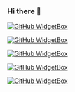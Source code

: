 ### Hi there 👋

[![GitHub WidgetBox](https://github-widgetbox.vercel.app/api/profile?username=Weerawat0101&data=followers,repositories,stars,commits)](https://github.com/Jurredr/github-widgetbox)


[![GitHub WidgetBox](https://github-widgetbox.vercel.app/api/skills?languages=js,ts,python,Mysql,html,css&includeNames=true)](https://github.com/Jurredr/github-widgetbox)

[![GitHub WidgetBox](https://github-widgetbox.vercel.app/api/skills?frameworks=react,bootstrap&includeNames=true
)](https://github.com/Jurredr/github-widgetbox)

[![GitHub WidgetBox](https://github-widgetbox.vercel.app/api/skills?tools=git,nodejs&includeNames=true)](https://github.com/Jurredr/github-widgetbox)

[![GitHub WidgetBox](https://github-widgetbox.vercel.app/api/skills?software=vscode&includeNames=true)](https://github.com/Jurredr/github-widgetbox)

<!--
**Weerawat0101/Weerawat0101** is a ✨ _special_ ✨ repository because its `README.md` (this file) appears on your GitHub profile.

Here are some ideas to get you started:

- 🔭 I’m currently working on ...
- 🌱 I’m currently learning ...
- 👯 I’m looking to collaborate on ...
- 🤔 I’m looking for help with ...
- 💬 Ask me about ...
- 📫 How to reach me: ...
- 😄 Pronouns: ...
- ⚡ Fun fact: ...
-->
